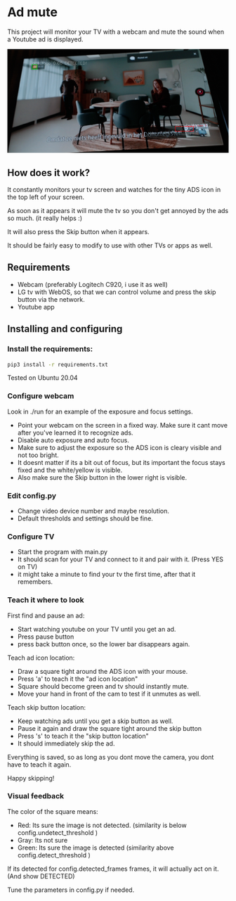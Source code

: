 # Ad mute

This project will monitor your TV with a webcam and mute the sound when a Youtube ad is displayed.

![example](detectmute.png)

## How does it work?

It constantly monitors your tv screen and watches for the tiny ADS icon in the top left of your screen. 

As soon as it appears it will mute the tv so you don't get annoyed by the ads so much. (it really helps :)

It will also press the Skip button when it appears.

It should be fairly easy to modify to use with other TVs or apps as well.

## Requirements

 * Webcam (preferably Logitech C920, i use it as well)
 * LG tv with WebOS, so that we can control volume and press the skip button via the network. 
 * Youtube app

## Installing and configuring

### Install the requirements:
```bash
pip3 install -r requirements.txt
```
Tested on Ubuntu 20.04

### Configure webcam

Look in ./run for an example of the exposure and focus settings.

 * Point your webcam on the screen in a fixed way. Make sure it cant move after you've learned it to recognize ads.
 * Disable auto exposure and auto focus.
 * Make sure to adjust the exposure so the ADS icon is cleary visible and not too bright.
 * It doesnt matter if its a bit out of focus, but its important the focus stays fixed and the white/yellow is visible.
 * Also make sure the Skip button in the lower right is visible.

### Edit config.py

 * Change video device number and maybe resolution. 
 * Default thresholds and settings should be fine.

### Configure TV

 * Start the program with main.py
 * It should scan for your TV and connect to it and pair with it. (Press YES on TV)
 * it might take a minute to find your tv the first time, after that it remembers.

### Teach it where to look

First find and pause an ad:

 * Start watching youtube on your TV until you get an ad.
 * Press pause button
 * press back button once, so the lower bar disappears again.

Teach ad icon location:

 * Draw a square tight around the ADS icon with your mouse.
 * Press 'a' to teach it the "ad icon location"
 * Square should become green and tv should instantly mute.
 * Move your hand in front of the cam to test if it unmutes as well.

Teach skip button location:

 * Keep watching ads until you get a skip button as well.
 * Pause it again and draw the square tight around the skip button
 * Press 's' to teach it the "skip button location"
 * It should immediately skip the ad.

Everything is saved, so as long as you dont move the camera, you dont have to teach it again.

Happy skipping!

### Visual feedback

The color of the square means:
 * Red: Its sure the image is not detected. (similarity is below config.undetect_threshold )
 * Gray: Its not sure
 * Green: Its sure the image is detected (similarity above config.detect_threshold )

If its detected for config.detected_frames frames, it will actually act on it. (And show DETECTED)

Tune the parameters in config.py if needed.

